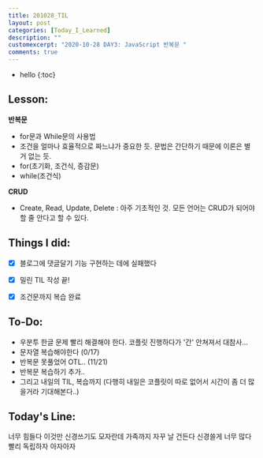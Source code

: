 ```yaml
---
title: 201028_TIL
layout: post
categories: [Today_I_Learned]
description: ""
customexcerpt: "2020-10-28 DAY3: JavaScript 반복문 "
comments: true
---
```


* hello
{:toc}


## Lesson:
 **반복문**
 - for문과 While문의 사용법
 - 조건을 얼마나 효율적으로 짜느냐가 중요한 듯. 문법은 간단하기 때문에 이론은 별 거 없는 듯.
 - for(초기화, 조건식, 증감문)
 - while(조건식)
 
 **CRUD** 
 - Create, Read, Update, Delete : 아주 기초적인 것. 모든 언어는 CRUD가 되어야 할 줄 안다고 할 수 있다.
 

## Things I did:
- [x] 블로그에 댓글달기 기능 구현하는 데에 실패했다
- [x] 밀린 TIL 작성 끝!
- [X] 조건문까지 복습 완료


## To-Do:
- 우분투 한글 문제 빨리 해결해야 한다. 코플릿 진행하다가 '간' 안쳐져서 대참사... 
- 문자열 복습해야한다 (0/17)
- 반복문 못풀었어 OTL.. (11/21)
- 반복문 복습하기 추가..
- 그리고 내일의 TIL, 복습까지 (다행히 내일은 코플릿이 따로 없어서 시간이 좀 더 많을거라 기대해본다..)


## Today's Line:
너무 힘들다 이것만 신경쓰기도 모자란데 가족까지 자꾸 날 건든다 신경쓸게 너무 많다 빨리 독립하자 아자아자
